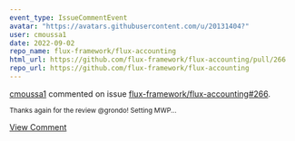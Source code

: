```yaml
---
event_type: IssueCommentEvent
avatar: "https://avatars.githubusercontent.com/u/20131404?"
user: cmoussa1
date: 2022-09-02
repo_name: flux-framework/flux-accounting
html_url: https://github.com/flux-framework/flux-accounting/pull/266
repo_url: https://github.com/flux-framework/flux-accounting
---
```


<a href='https://github.com/cmoussa1' target='_blank'>cmoussa1</a> commented on issue <a href='https://github.com/flux-framework/flux-accounting/pull/266' target='_blank'>flux-framework/flux-accounting#266</a>.

<small>Thanks again for the review @grondo! Setting MWP...</small>

<a href='https://github.com/flux-framework/flux-accounting/pull/266' target='_blank'>View Comment</a>